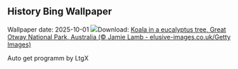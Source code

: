 ## History Bing Wallpaper
Wallpaper date: 2025-10-01
![](https://www.bing.com/th?id=OHR.EucalyptusKoala_EN-US8743417111_UHD.jpg&w=1000)Download: [Koala in a eucalyptus tree, Great Otway National Park, Australia (© Jamie Lamb - elusive-images.co.uk/Getty Images)](https://www.bing.com/th?id=OHR.EucalyptusKoala_EN-US8743417111_UHD.jpg)

Auto get programm by LtgX
